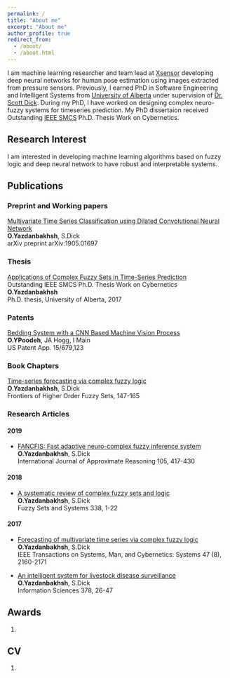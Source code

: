 ```yaml
---
permalink: /
title: "About me"
excerpt: "About me"
author_profile: true
redirect_from: 
  - /about/
  - /about.html
---
```


I am machine learning researcher and team lead at [Xsensor](https://xsensor.com/) developing deep neural networks for human pose estimation using images extracted from pressure sensors. Previously, I earned PhD in Software Engineering and Intelligent Systems from [University of Alberta](https://www.ualberta.ca/electrical-computer-engineering/) under supervision of [Dr. Scott Dick](https://www.ualberta.ca/engineering/faculty/scott-dick). During my PhD, I have worked on designing complex neuro-fuzzy systems for timeseries prediction. My PhD dissertaion received Outstanding [IEEE SMCS](http://thesisgrantinitiative.ieeesmc.hu/about/) Ph.D. Thesis Work on Cybernetics.

## Research Interest

I am interested in developing machine learning algorithms based on fuzzy logic and deep neural network to have robust and interpretable systems.

## Publications

### Preprint and Working papers

[Multivariate Time Series Classification using Dilated Convolutional Neural Network](https://sonbolyb.github.io/files/multivariate_dilated_conv.pdf)  
**O.Yazdanbakhsh**, S.Dick  
arXiv preprint arXiv:1905.01697

### Thesis
[Applications of Complex Fuzzy Sets in Time-Series Prediction](https://sonbolyb.github.io/files/YazdanbakhshPoodeh_Omolbanin_201704_PhD.pdf)  
Outstanding IEEE SMCS Ph.D. Thesis Work on Cybernetics  
**O.Yazdanbakhsh**  
Ph.D. thesis, University of Alberta, 2017

### Patents
[Bedding System with a CNN Based Machine Vision Process](https://sonbolyb.github.io/files/US_Patent.pdf)  
**O.YPoodeh**, JA Hogg, I Main  
US Patent App. 15/679,123

### Book Chapters
[Time-series forecasting via complex fuzzy logic](https://sonbolyb.github.io/files/BookChapter.pdf)  
**O.Yazdanbakhsh**, S.Dick  
Frontiers of Higher Order Fuzzy Sets, 147-165  

### Research Articles

#### 2019
* [FANCFIS: Fast adaptive neuro-complex fuzzy inference system](https://sonbolyb.github.io/files/FANCFIS.pdf)  
**O.Yazdanbakhsh**, S.Dick  
International Journal of Approximate Reasoning 105, 417-430

#### 2018
* [A systematic review of complex fuzzy sets and logic](https://sonbolyb.github.io/files/ReviewPaper.pdf)  
**O.Yazdanbakhsh**, S.Dick  
Fuzzy Sets and Systems 338, 1-22
#### 2017
* [Forecasting of multivariate time series via complex fuzzy logic](https://sonbolyb.github.io/files/MultivariateTimeSeriesForecasting.pdf)  
**O.Yazdanbakhsh**, S.Dick  
IEEE Transactions on Systems, Man, and Cybernetics: Systems 47 (8), 2160-2171

* [An intelligent system for livestock disease surveillance](https://sonbolyb.github.io/files/LiveStockDiseaseSurveilance.pdf)  
**O.Yazdanbakhsh**, S.Dick   
Information Sciences 378, 26-47
## Awards

1.

## CV

1.
